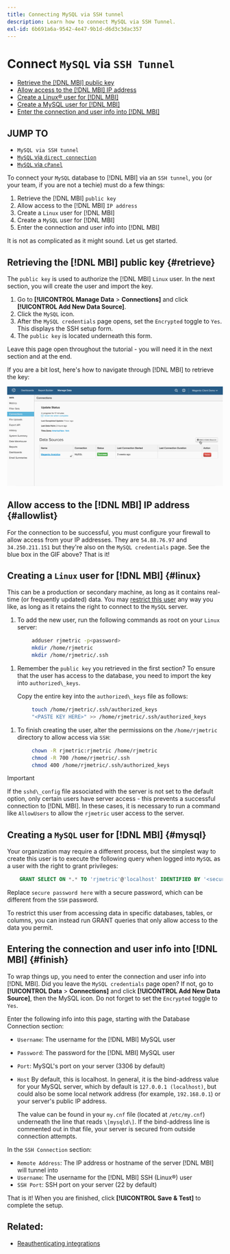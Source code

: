 ```yaml
---
title: Connecting MySQL via SSH tunnel
description: Learn how to connect MySQL via SSH Tunnel.
exl-id: 6b691a6a-9542-4e47-9b1d-d6d3c3dac357
---
```

# Connect `MySQL` via `SSH Tunnel`

* [Retrieve the [!DNL MBI] public key](#retrieve)
* [Allow access to the [!DNL MBI] IP address](#allowlist)
* [Create a Linux&reg; user for [!DNL MBI]](#linux)
* [Create a MySQL user for [!DNL MBI]](#mysql)
* [Enter the connection and user info into [!DNL MBI]](#finish)

## JUMP TO

* `MySQL via SSH tunnel`
* [`MySQL` via `direct connection`](../integrations/mysql-via-a-direct-connection.md)
* [`MySQL` via `cPanel`](../integrations/mysql-via-cpanel.md)

To connect your `MySQL` database to [!DNL MBI] via an `SSH tunnel`, you (or your team, if you are not a techie) must do a few things:

1. Retrieve the [!DNL MBI] `public key`
1. Allow access to the [!DNL MBI] `IP address`
1. Create a `Linux` user for [!DNL MBI]
1. Create a `MySQL` user for [!DNL MBI]
1. Enter the connection and user info into [!DNL MBI]

It is not as complicated as it might sound. Let us get started.

## Retrieving the [!DNL MBI] public key {#retrieve}

The `public key` is used to authorize the [!DNL MBI] `Linux` user. In the next section, you will create the user and import the key.

1. Go to **[!UICONTROL Manage Data** > **Connections]** and click **[!UICONTROL Add New Data Source]**.
1. Click the `MySQL` icon.
1. After the `MySQL credentials` page opens, set the `Encrypted` toggle to `Yes`. This displays the SSH setup form.
1. The `public key` is located underneath this form.

Leave this page open throughout the tutorial - you will need it in the next section and at the end.

If you are a bit lost, here's how to navigate through [!DNL MBI] to retrieve the key:

![](../../../assets/MySQL_SSH.gif)<!--{: width="770"}-->

## Allow access to the [!DNL MBI] IP address {#allowlist}

For the connection to be successful, you must configure your firewall to allow access from your IP addresses. They are `54.88.76.97` and `34.250.211.151` but they're also on the `MySQL credentials` page. See the blue box in the GIF above? That is it!

## Creating a `Linux` user for [!DNL MBI] {#linux}

This can be a production or secondary machine, as long as it contains real-time (or frequently updated) data. You may [restrict this user](../../../administrator/account-management/restrict-db-access.md) any way you like, as long as it retains the right to connect to the `MySQL` server.

1. To add the new user, run the following commands as root on your `Linux` server:

```bash
        adduser rjmetric -p<password>
        mkdir /home/rjmetric
        mkdir /home/rjmetric/.ssh
```

1. Remember the `public key` you retrieved in the first section? To ensure that the user has access to the database, you need to import the key into `authorized\_keys`.

     Copy the entire key into the `authorized\_keys` file as follows:

```bash
        touch /home/rjmetric/.ssh/authorized_keys
        "<PASTE KEY HERE>" >> /home/rjmetric/.ssh/authorized_keys
```

1. To finish creating the user, alter the permissions on the `/home/rjmetric` directory to allow access via `SSH`:

```bash
        chown -R rjmetric:rjmetric /home/rjmetric
        chmod -R 700 /home/rjmetric/.ssh
        chmod 400 /home/rjmetric/.ssh/authorized_keys
```

>[!IMPORTANT]
>
>If the `sshd\_config` file associated with the server is not set to the default option, only certain users have server access - this prevents a successful connection to [!DNL MBI]. In these cases, it is necessary to run a command like `AllowUsers` to allow the `rjmetric` user access to the server.

## Creating a `MySQL` user for [!DNL MBI] {#mysql}

Your organization may require a different process, but the simplest way to create this user is to execute the following query when logged into `MySQL` as a user with the right to grant privileges:

```sql
    GRANT SELECT ON *.* TO 'rjmetric'@'localhost' IDENTIFIED BY '<secure password here>';
```

Replace `secure password here` with a secure password, which can be different from the `SSH` password.

To restrict this user from accessing data in specific databases, tables, or columns, you can instead run GRANT queries that only allow access to the data you permit.

## Entering the connection and user info into [!DNL MBI] {#finish}

To wrap things up, you need to enter the connection and user info into [!DNL MBI]. Did you leave the `MySQL credentials` page open? If not, go to **[!UICONTROL Data** > **Connections]** and click **[!UICONTROL Add New Data Source]**, then the MySQL icon. Do not forget to set the `Encrypted` toggle to `Yes`.

Enter the following info into this page, starting with the Database Connection section:

* `Username`: The username for the [!DNL MBI] MySQL user
* `Password`: The password for the [!DNL MBI] MySQL user
* `Port`: MySQL's port on your server (3306 by default)
* `Host` By default, this is localhost. In general, it is the bind-address value for your MySQL server, which by default is `127.0.0.1 (localhost)`, but could also be some local network address (for example, `192.168.0.1`) or your server's public IP address.

   The value can be found in your `my.cnf` file (located at `/etc/my.cnf`) underneath the line that reads `\[mysqld\]`. If the bind-address line is commented out in that file, your server is secured from outside connection attempts.

In the `SSH Connection` section:

* `Remote Address`: The IP address or hostname of the server [!DNL MBI] will tunnel into
* `Username`: The username for the [!DNL MBI] SSH (Linux&reg;) user
* `SSH Port`: SSH port on your server (22 by default)

That is it! When you are finished, click **[!UICONTROL Save & Test]** to complete the setup.

## Related:

* [Reauthenticating integrations](https://experienceleague.adobe.com/docs/commerce-knowledge-base/kb/how-to/mbi-reauthenticating-integrations.html?lang=en)
